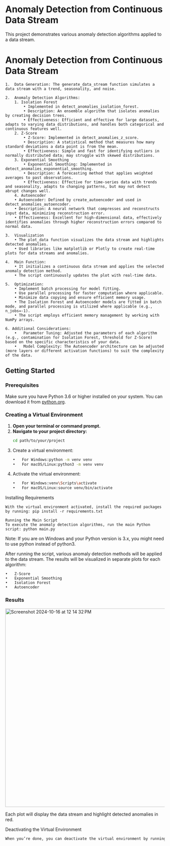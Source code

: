 # Anomaly Detection from Continuous Data Stream

This project demonstrates various anomaly detection algorithms applied to a data stream. 
# Anomaly Detection from Continuous Data Stream
	
	1.	Data Generation: The generate_data_stream function simulates a data stream with a trend, seasonality, and noise.

	2.	Anomaly Detection Algorithms:
		1. Isolation Forest
			• Implemented in detect_anomalies_isolation_forest.
			• Description: An ensemble algorithm that isolates anomalies by creating decision trees.
			• Effectiveness: Efficient and effective for large datasets, adapts to varying data distributions, and handles both categorical and continuous features well.
		2. Z-Score
			• Z-Score: Implemented in detect_anomalies_z_score.
			• Description: A statistical method that measures how many standard deviations a data point is from the mean.
			• Effectiveness: Simple and fast for identifying outliers in normally distributed data; may struggle with skewed distributions.
		3. Exponential Smoothing
			• Exponential Smoothing: Implemented in detect_anomalies_exponential_smoothing.
			• Description: A forecasting method that applies weighted averages to past observations.
			• Effectiveness: Effective for time-series data with trends and seasonality, adapts to changing patterns, but may not detect abrupt changes well.
		4. Autoencoder
		• Autoencoder: Defined by create_autoencoder and used in detect_anomalies_autoencoder.
		• Description: A neural network that compresses and reconstructs input data, minimizing reconstruction error.
		• Effectiveness: Excellent for high-dimensional data, effectively identifies anomalies through higher reconstruction errors compared to normal data.
	
	3.	Visualization
		• The plot_data function visualizes the data stream and highlights detected anomalies.
		• Used libraries like matplotlib or Plotly to create real-time plots for data streams and anomalies.
		
	4.	Main Function:
		• It initializes a continuous data stream and applies the selected anomaly detection method.
		• The script continuously updates the plot with real-time data.
	
	5.	Optimization:
		• Implement batch processing for model fitting.
		• Use parallel processing for faster computation where applicable.
		• Minimize data copying and ensure efficient memory usage.
		• The Isolation Forest and Autoencoder models are fitted in batch mode, and parallel processing is utilized where applicable (e.g., n_jobs=-1).
		• The script employs efficient memory management by working with NumPy arrays.
	
	6. Additional Considerations:
		•	Parameter Tuning: Adjusted the parameters of each algorithm (e.g., contamination for Isolation Forest, threshold for Z-Score) based on the specific characteristics of your data.
		•	Model Complexity: The Autoencoder architecture can be adjusted (more layers or different activation functions) to suit the complexity of the data.
	

## Getting Started

### Prerequisites

Make sure you have Python 3.6 or higher installed on your system. You can download it from [python.org](https://www.python.org/downloads/).

### Creating a Virtual Environment

1. **Open your terminal or command prompt.**
2. **Navigate to your project directory:**
   ```bash
   cd path/to/your/project
3.	Create a virtual environment:
   	```bash
	•	For Windows:python -m venv venv
	•	For macOS/Linux:python3 -m venv venv
5.	Activate the virtual environment:
	```bash
	•	For Windows:venv\Scripts\activate
	•	For macOS/Linux:source venv/bin/activate

Installing Requirements
	
	With the virtual environment activated, install the required packages by running: pip install -r requirements.txt
	
	Running the Main Script
	To execute the anomaly detection algorithms, run the main Python script: python main.py

Note: If you are on Windows and your Python version is 3.x, you might need to use python instead of python3.

After running the script, various anomaly detection methods will be applied to the data stream. The results will be visualized in separate plots for each algorithm:

	•	Z-Score
	•	Exponential Smoothing
	•	Isolation Forest
	•	Autoencoder
	
### Results
<img width="626" alt="Screenshot 2024-10-16 at 12 14 32 PM" src="https://github.com/user-attachments/assets/0e1a2868-e1e9-4256-8b55-9dbda976aa1f">


Each plot will display the data stream and highlight detected anomalies in red.

Deactivating the Virtual Environment 
```bash
When you’re done, you can deactivate the virtual environment by running: deactivate

